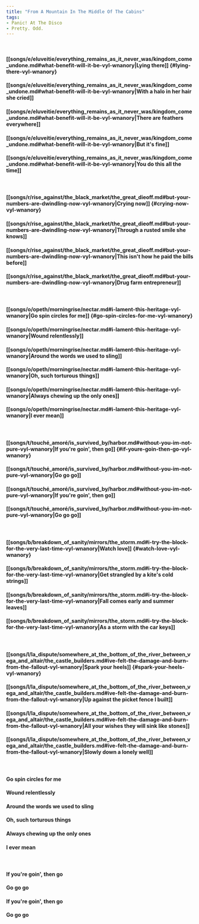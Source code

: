 ```yaml
---
title: "From A Mountain In The Middle Of The Cabins"
tags:
- Panic! At The Disco
- Pretty. Odd.
---
```

&nbsp;
#### [[songs/e/eluveitie/everything_remains_as_it_never_was/kingdom_come_undone.md#what-benefit-will-it-be-vyl-wnanory|Lying there]] {#lying-there-vyl-wnanory}
#### [[songs/e/eluveitie/everything_remains_as_it_never_was/kingdom_come_undone.md#what-benefit-will-it-be-vyl-wnanory|With a halo in her hair she cried]]
#### [[songs/e/eluveitie/everything_remains_as_it_never_was/kingdom_come_undone.md#what-benefit-will-it-be-vyl-wnanory|There are feathers everywhere]]
#### [[songs/e/eluveitie/everything_remains_as_it_never_was/kingdom_come_undone.md#what-benefit-will-it-be-vyl-wnanory|But it's fine]]
#### [[songs/e/eluveitie/everything_remains_as_it_never_was/kingdom_come_undone.md#what-benefit-will-it-be-vyl-wnanory|You do this all the time]]
&nbsp;
#### [[songs/r/rise_against/the_black_market/the_great_dieoff.md#but-your-numbers-are-dwindling-now-vyl-wnanory|Crying now]] {#crying-now-vyl-wnanory}
#### [[songs/r/rise_against/the_black_market/the_great_dieoff.md#but-your-numbers-are-dwindling-now-vyl-wnanory|Through a rusted smile she knows]]
#### [[songs/r/rise_against/the_black_market/the_great_dieoff.md#but-your-numbers-are-dwindling-now-vyl-wnanory|This isn't how he paid the bills before]]
#### [[songs/r/rise_against/the_black_market/the_great_dieoff.md#but-your-numbers-are-dwindling-now-vyl-wnanory|Drug farm entrepreneur]]
&nbsp;
#### [[songs/o/opeth/morningrise/nectar.md#i-lament-this-heritage-vyl-wnanory|Go spin circles for me]] {#go-spin-circles-for-me-vyl-wnanory}
#### [[songs/o/opeth/morningrise/nectar.md#i-lament-this-heritage-vyl-wnanory|Wound relentlessly]]
#### [[songs/o/opeth/morningrise/nectar.md#i-lament-this-heritage-vyl-wnanory|Around the words we used to sling]]
#### [[songs/o/opeth/morningrise/nectar.md#i-lament-this-heritage-vyl-wnanory|Oh, such torturous things]]
#### [[songs/o/opeth/morningrise/nectar.md#i-lament-this-heritage-vyl-wnanory|Always chewing up the only ones]]
#### [[songs/o/opeth/morningrise/nectar.md#i-lament-this-heritage-vyl-wnanory|I ever mean]]
&nbsp;
#### [[songs/t/touché_amoré/is_survived_by/harbor.md#without-you-im-not-pure-vyl-wnanory|If you're goin', then go]] {#if-youre-goin-then-go-vyl-wnanory}
#### [[songs/t/touché_amoré/is_survived_by/harbor.md#without-you-im-not-pure-vyl-wnanory|Go go go]]
#### [[songs/t/touché_amoré/is_survived_by/harbor.md#without-you-im-not-pure-vyl-wnanory|If you're goin', then go]]
#### [[songs/t/touché_amoré/is_survived_by/harbor.md#without-you-im-not-pure-vyl-wnanory|Go go go]]
&nbsp;
#### [[songs/b/breakdown_of_sanity/mirrors/the_storm.md#i-try-the-block-for-the-very-last-time-vyl-wnanory|Watch love]] {#watch-love-vyl-wnanory}
#### [[songs/b/breakdown_of_sanity/mirrors/the_storm.md#i-try-the-block-for-the-very-last-time-vyl-wnanory|Get strangled by a kite's cold strings]]
#### [[songs/b/breakdown_of_sanity/mirrors/the_storm.md#i-try-the-block-for-the-very-last-time-vyl-wnanory|Fall comes early and summer leaves]]
#### [[songs/b/breakdown_of_sanity/mirrors/the_storm.md#i-try-the-block-for-the-very-last-time-vyl-wnanory|As a storm with the car keys]]
&nbsp;
#### [[songs/l/la_dispute/somewhere_at_the_bottom_of_the_river_between_vega_and_altair/the_castle_builders.md#ive-felt-the-damage-and-burn-from-the-fallout-vyl-wnanory|Spark your heels]] {#spark-your-heels-vyl-wnanory}
#### [[songs/l/la_dispute/somewhere_at_the_bottom_of_the_river_between_vega_and_altair/the_castle_builders.md#ive-felt-the-damage-and-burn-from-the-fallout-vyl-wnanory|Up against the picket fence I built]]
#### [[songs/l/la_dispute/somewhere_at_the_bottom_of_the_river_between_vega_and_altair/the_castle_builders.md#ive-felt-the-damage-and-burn-from-the-fallout-vyl-wnanory|All your wishes they will sink like stones]]
#### [[songs/l/la_dispute/somewhere_at_the_bottom_of_the_river_between_vega_and_altair/the_castle_builders.md#ive-felt-the-damage-and-burn-from-the-fallout-vyl-wnanory|Slowly down a lonely well]]
&nbsp;
#### Go spin circles for me
#### Wound relentlessly
#### Around the words we used to sling
#### Oh, such torturous things
#### Always chewing up the only ones
#### I ever mean
&nbsp;
#### If you're goin', then go
#### Go go go
#### If you're goin', then go
#### Go go go
